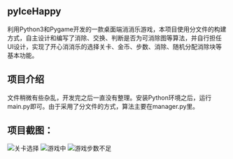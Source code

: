 ## pyIceHappy
利用Python3和Pygame开发的一款桌面端消消乐游戏，本项目使用分文件的构建方式，自主设计和编写了消除、交换、判断是否为可消除图等算法，并自行担任UI设计，实现了开心消消乐的选择关卡、金币、步数、消除、随机分配消除块等基本功能。
## 项目介绍
文件稍微有些杂乱，开发完之后一直没有整理。安装Python环境之后，运行main.py即可。由于采用了分文件的方式，算法主要在manager.py里。
## 项目截图：
![关卡选择](http://bmob-cdn-19128.b0.upaiyun.com/2018/06/11/ccf433ba40a1da0380a8e0f3373b183d.png)
![游戏中](http://bmob-cdn-19128.b0.upaiyun.com/2018/06/11/729cf3b4400bc7e08078dec4121b4125.png)
![游戏步数不足](http://bmob-cdn-19128.b0.upaiyun.com/2018/06/11/62277e2340467756802b41d6e1eca9ff.png)
